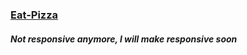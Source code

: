 ### [Eat-Pizza](https://eat-pizza.vercel.app/)

##### Not responsive anymore, l will make responsive soon
